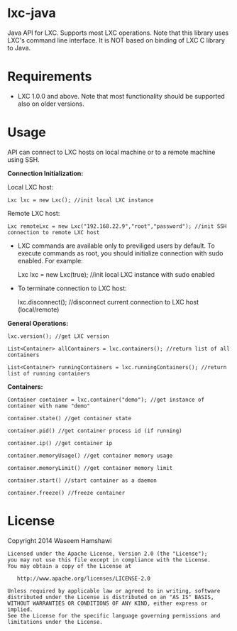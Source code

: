 lxc-java
========

Java API for LXC.
Supports most LXC operations.
Note that this library uses LXC's command line interface. It is NOT based on binding of LXC C library to Java.

Requirements
========

- LXC 1.0.0 and above. Note that most functionality should be supported also on older versions.

Usage
========

API can connect to LXC hosts on local machine or to a remote machine using SSH.

**Connection Initialization:**

Local LXC host:

	Lxc lxc = new Lxc(); //init local LXC instance

Remote LXC host:

	Lxc remoteLxc = new Lxc("192.168.22.9","root","password"); //init SSH connection to remote LXC host

- LXC commands are available only to previliged users by default. To execute commands as root, you should initialize connection with sudo enabled. For example:
	
	Lxc lxc = new Lxc(true); //init local LXC instance with sudo enabled
	
- To terminate connection to LXC host:

	lxc.disconnect(); //disconnect current connection to LXC host (local/remote)

**General Operations:**

	lxc.version(); //get LXC version

	List<Container> allContainers = lxc.containers(); //return list of all containers

	List<Container> runningContainers = lxc.runningContainers(); //return list of running containers

**Containers:**

	Container container = lxc.container("demo"); //get instance of container with name "demo"
	
	container.state() //get container state
	
	container.pid() //get container process id (if running)
	
	container.ip() //get container ip
	
	container.memoryUsage() //get container memory usage
	
	container.memoryLimit() //get container memory limit
	
	container.start() //start container as a daemon
	
	container.freeze() //freeze container
	
	
License
========

Copyright 2014 Waseem Hamshawi

	Licensed under the Apache License, Version 2.0 (the "License");
	you may not use this file except in compliance with the License.
	You may obtain a copy of the License at
	
	   http://www.apache.org/licenses/LICENSE-2.0
	
	Unless required by applicable law or agreed to in writing, software
	distributed under the License is distributed on an "AS IS" BASIS,
	WITHOUT WARRANTIES OR CONDITIONS OF ANY KIND, either express or implied.
	See the License for the specific language governing permissions and
	limitations under the License.